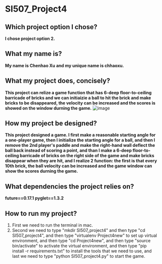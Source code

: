 # SI507_Project4
## Which project option I chose?
**I chose project option 2.**

## What my name is?
**My name is Chenhao Xu and my unique name is chhaoxu.**

## What my project does, concisely?
**This project can relize a game function that has 6-deep floor-to-ceiling barricade of bricks and we can initiaizie a ball to hit the brick and make bricks to be disappeared, the velocity can be increased and the scores is showed on the window durning the game.**
![image](https://github.com/chhaoxu/Project2/raw/master/projectSource/result.png)


## How my project be designed?
**This project designed a game. I first make a reasonable starting angle for a one-player game, then I initialize the starting angle for a ball, and then I remove the 2nd player's paddle and make the right-hand wall deflect the ball back instead of scoring a point, and than I make a 6-deep floor-to-ceiling barricade of bricks on the right side of the game and make bricks disappear when they are hit, and I realize 2 function: the first is that every 10th brick, the ball velocity can be increased and the game window can show the scores durning the game.**


## What dependencies the project relies on?
**future==0.17.1
pyglet==1.3.2**

## How to run my project?
1. First we need to run the terminal in mac.
2. Second we need to type "mkdir SI507_project4" and then type "cd SI507_project4", and then type "virtualenv Project4new" to set up virtual environment, and then type "cd Project4new", and then type "source bin/activate" to activate the virtual environment, and then type "pip install -r requirements.txt" to install the tools that we need to use, and last we need to type "python SI507_project4.py" to start the game.
